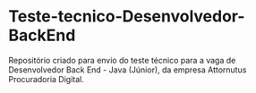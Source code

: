 # Teste-tecnico-Desenvolvedor-BackEnd
Repositório criado para envio do teste técnico para a vaga de Desenvolvedor Back End - Java (Júnior), da empresa  Attornutus Procuradoria Digital.
